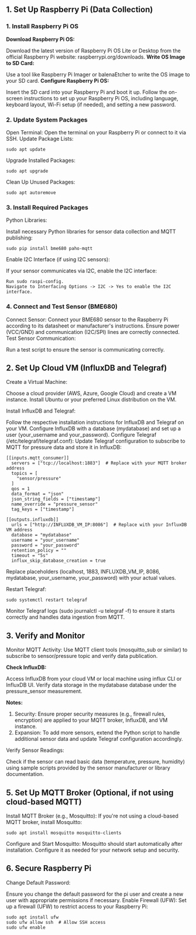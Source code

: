 ## 1. Set Up Raspberry Pi (Data Collection)

### 1. Install Raspberry Pi OS
**Download Raspberry Pi OS:**

Download the latest version of Raspberry Pi OS Lite or Desktop from the official Raspberry Pi website: raspberrypi.org/downloads.
**Write OS Image to SD Card:**

Use a tool like Raspberry Pi Imager or balenaEtcher to write the OS image to your SD card.
**Configure Raspberry Pi OS:**

Insert the SD card into your Raspberry Pi and boot it up.
Follow the on-screen instructions to set up your Raspberry Pi OS, including language, keyboard layout, Wi-Fi setup (if needed), and setting a new password.

### 2. Update System Packages
Open Terminal:
Open the terminal on your Raspberry Pi or connect to it via SSH.
Update Package Lists:
```
sudo apt update
```
Upgrade Installed Packages:
```
sudo apt upgrade
```
Clean Up Unused Packages:
```
sudo apt autoremove

```
### 3. Install Required Packages
Python Libraries:

Install necessary Python libraries for sensor data collection and MQTT publishing:
```
sudo pip install bme680 paho-mqtt
```
Enable I2C Interface (if using I2C sensors):

If your sensor communicates via I2C, enable the I2C interface:
```
Run sudo raspi-config.
Navigate to Interfacing Options -> I2C -> Yes to enable the I2C interface.
```

### 4. Connect and Test Sensor (BME680)
Connect Sensor:
Connect your BME680 sensor to the Raspberry Pi according to its datasheet or manufacturer's instructions. Ensure power (VCC/GND) and communication (I2C/SPI) lines are correctly connected.
Test Sensor Communication:

Run a test script to ensure the sensor is communicating correctly.

## 2. Set Up Cloud VM (InfluxDB and Telegraf)
Create a Virtual Machine:

Choose a cloud provider (AWS, Azure, Google Cloud) and create a VM instance.
Install Ubuntu or your preferred Linux distribution on the VM.

Install InfluxDB and Telegraf:

Follow the respective installation instructions for InfluxDB and Telegraf on your VM.
Configure InfluxDB with a database (mydatabase) and set up a user (your_username and your_password).
Configure Telegraf (/etc/telegraf/telegraf.conf):
Update Telegraf configuration to subscribe to MQTT for pressure data and store it in InfluxDB:
```
[[inputs.mqtt_consumer]]
  servers = ["tcp://localhost:1883"]  # Replace with your MQTT broker address
  topics = [
    "sensor/pressure"
  ]
  qos = 1
  data_format = "json"
  json_string_fields = ["timestamp"]
  name_override = "pressure_sensor"
  tag_keys = ["timestamp"]

[[outputs.influxdb]]
  urls = ["http://INFLUXDB_VM_IP:8086"]  # Replace with your InfluxDB VM address
  database = "mydatabase"
  username = "your_username"
  password = "your_password"
  retention_policy = ""
  timeout = "5s"
  influx_skip_database_creation = true
```
Replace placeholders (localhost, 1883, INFLUXDB_VM_IP, 8086, mydatabase, your_username, your_password) with your actual values.

Restart Telegraf:
```
sudo systemctl restart telegraf
```
Monitor Telegraf logs (sudo journalctl -u telegraf -f) to ensure it starts correctly and handles data ingestion from MQTT.

## 3. Verify and Monitor
Monitor MQTT Activity:
Use MQTT client tools (mosquitto_sub or similar) to subscribe to sensor/pressure topic and verify data publication.

**Check InfluxDB:**

Access InfluxDB from your cloud VM or local machine using influx CLI or InfluxDB UI.
Verify data storage in the mydatabase database under the pressure_sensor measurement.

**Notes:**
1. Security: Ensure proper security measures (e.g., firewall rules, encryption) are applied to your MQTT broker, InfluxDB, and VM instance.
2. Expansion: To add more sensors, extend the Python script to handle additional sensor data and update Telegraf configuration accordingly.

Verify Sensor Readings:

Check if the sensor can read basic data (temperature, pressure, humidity) using sample scripts provided by the sensor manufacturer or library documentation.

## 5. Set Up MQTT Broker (Optional, if not using cloud-based MQTT)
Install MQTT Broker (e.g., Mosquitto):
If you're not using a cloud-based MQTT broker, install Mosquitto:
```
sudo apt install mosquitto mosquitto-clients
```
Configure and Start Mosquitto:
Mosquitto should start automatically after installation. Configure it as needed for your network setup and security.

## 6. Secure Raspberry Pi
Change Default Password:

Ensure you change the default password for the pi user and create a new user with appropriate permissions if necessary.
Enable Firewall (UFW):
Set up a firewall (UFW) to restrict access to your Raspberry Pi:
```
sudo apt install ufw
sudo ufw allow ssh  # Allow SSH access
sudo ufw enable
```



